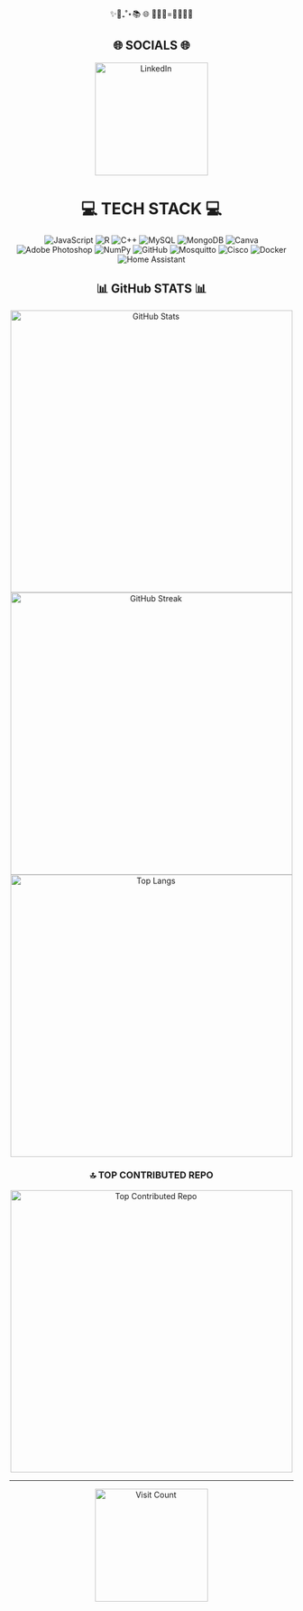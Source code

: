 <div align="center">
  ✨🔣₊˚⋆📚 🌐 👩🏻‍🏫=👩🏻‍💻💟

   ## 🌐 SOCIALS 🌐
  
  <a href="https://linkedin.com/in/Carmen Huitron"><img src="https://img.shields.io/badge/LinkedIn-%230077B5.svg?logo=linkedin&logoColor=white" alt="LinkedIn" width="200"></a>

   # 💻 TECH STACK 💻
  <img src="https://img.shields.io/badge/javascript-%23323330.svg?style=for-the-badge&logo=javascript&logoColor=%23F7DF1E" alt="JavaScript" />
  <img src="https://img.shields.io/badge/r-%23276DC3.svg?style=for-the-badge&logo=r&logoColor=white" alt="R" />
  <img src="https://img.shields.io/badge/c++-%2300599C.svg?style=for-the-badge&logo=c%2B%2B&logoColor=white" alt="C++" />
  <img src="https://img.shields.io/badge/mysql-4479A1.svg?style=for-the-badge&logo=mysql&logoColor=white" alt="MySQL" />
  <img src="https://img.shields.io/badge/MongoDB-%234ea94b.svg?style=for-the-badge&logo=mongodb&logoColor=white" alt="MongoDB"/>
  <img src="https://img.shields.io/badge/Canva-%2300C4CC.svg?style=for-the-badge&logo=Canva&logoColor=white" alt="Canva"/>
  <img src="https://img.shields.io/badge/adobe%20photoshop-%2331A8FF.svg?style=for-the-badge&logo=adobe%20photoshop&logoColor=white" alt="Adobe Photoshop" />
  <img src="https://img.shields.io/badge/numpy-%23013243.svg?style=for-the-badge&logo=numpy&logoColor=white" alt="NumPy" />
  <img src="https://img.shields.io/badge/github-%23121011.svg?style=for-the-badge&logo=github&logoColor=white" alt="GitHub"/>
  <img src="https://img.shields.io/badge/mosquitto-%233C5280.svg?style=for-the-badge&logo=eclipsemosquitto&logoColor=white" alt="Mosquitto" />
  <img src="https://img.shields.io/badge/cisco-%23049fd9.svg?style=for-the-badge&logo=cisco&logoColor=black" alt="Cisco"/>
  <img src="https://img.shields.io/badge/docker-%230db7ed.svg?style=for-the-badge&logo=docker&logoColor=white" alt="Docker"/>
  <img src="https://img.shields.io/badge/home%20assistant-%2341BDF5.svg?style=for-the-badge&logo=home-assistant&logoColor=white" alt="Home Assistant" />

  ## 📊 GitHub STATS 📊
  <img src="https://github-readme-stats.vercel.app/api?username=carmen09h&theme=dark&hide_border=false&include_all_commits=false&count_private=false" alt="GitHub Stats" width="500"/><br/>
  <img src="https://github-readme-streak-stats.herokuapp.com/?user=carmen09h&theme=dark&hide_border=false" alt="GitHub Streak" width="500"/><br/>
  <img src="https://github-readme-stats.vercel.app/api/top-langs/?username=carmen09h&theme=dark&hide_border=false&include_all_commits=false&count_private=false&layout=compact" alt="Top Langs" width="500"/>

  ### 🔝 TOP CONTRIBUTED REPO
  <img src="https://github-contributor-stats.vercel.app/api?username=carmen09h&limit=5&theme=dark&combine_all_yearly_contributions=true" alt="Top Contributed Repo" width="500"/>

  ---
  <a href="https://visitcount.itsvg.in">
    <img src="https://visitcount.itsvg.in/api?id=carmen09h&icon=0&color=10" alt="Visit Count" width="200"/>
  </a>

  <!-- Proudly created with GPRM ( https://gprm.itsvg.in ) -->
</div>
